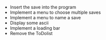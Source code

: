 * Insert the save into the program
* Implement a menu to choose multiple saves
* Implement a menu to name a save
* Display some ascii
* Implement a loading bar
* Remove the ToDolist